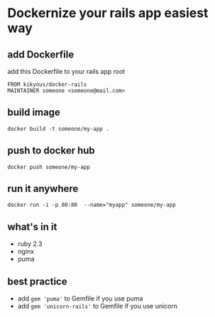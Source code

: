 # Dockernize your rails app easiest way
## add Dockerfile

add this Dockerfile to your rails app root

```
FROM kikyous/docker-rails
MAINTAINER someone <someone@mail.com>
```

## build image

`docker build -t someone/my-app .`

## push to docker hub

`docker push someone/my-app`

## run it anywhere
`docker run -i -p 80:80  --name="myapp" someone/my-app`

## what's in it
- ruby 2.3
- nginx
- puma

## best practice
- add `gem 'puma'` to Gemfile if you use puma
- add `gem 'unicorn-rails'` to Gemfile if you use unicorn
